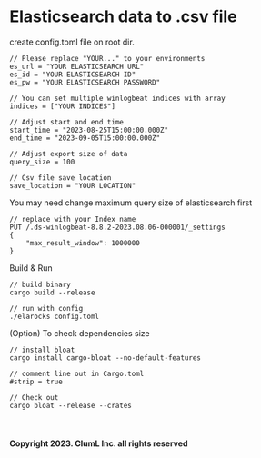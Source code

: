 Elasticsearch data to .csv file
===

create config.toml file on root dir.
```
// Please replace "YOUR..." to your environments
es_url = "YOUR ELASTICSEARCH URL"
es_id = "YOUR ELASTICSEARCH ID"
es_pw = "YOUR ELASTICSEARCH PASSWORD"

// You can set multiple winlogbeat indices with array
indices = ["YOUR INDICES"]

// Adjust start and end time
start_time = "2023-08-25T15:00:00.000Z"
end_time = "2023-09-05T15:00:00.000Z"

// Adjust export size of data 
query_size = 100

// Csv file save location
save_location = "YOUR LOCATION"
```

You may need change maximum query size of elasticsearch first
```
// replace with your Index name
PUT /.ds-winlogbeat-8.8.2-2023.08.06-000001/_settings
{
    "max_result_window": 1000000
}
```
Build & Run
```
// build binary
cargo build --release

// run with config
./elarocks config.toml
```

(Option) To check dependencies size
```
// install bloat
cargo install cargo-bloat --no-default-features

// comment line out in Cargo.toml
#strip = true

// Check out
cargo bloat --release --crates
```
</br>

#### Copyright 2023. ClumL Inc. all rights reserved 